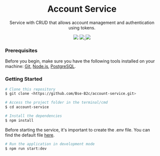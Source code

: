 <h1 style='text-align: center'>Account Service</h1>
<p style='text-align: center'>Service with CRUD that allows account management and authentication using tokens.</p>

<div style='text-align: center'>
<img src="https://img.shields.io/static/v1?label=version&message=v.1.0.0&style=plastic&color=7159c1"/>
<a href='https://github.com/Bse-B2c/account-service/blob/main/LICENSE'><img src="https://img.shields.io/static/v1?label=license&message=MPL 2.0&style=plastic&color=7159c1&"/>
</a>
<a href='https://nodejs.org/en/'><img src="https://img.shields.io/static/v1?label=Node version&message=^14.21.3&style=plastic&color=7159c1&logo=nodedotjs"/>
</a>
</div>

### Prerequisites

Before you begin, make sure you have the following tools installed on your machine:
[Git](https://git-scm.com), [Node.js](https://nodejs.org/en/), [PostgreSQL](https://www.postgresql.org/).

### Getting Started

```bash
# Clone this repository
$ git clone <https://github.com/Bse-B2c/account-service.git>

# Access the project folder in the terminal/cmd
$ cd account-service

# Install the dependencies
$ npm install
```

Before starting the service, it's important to create the .env file. You can find the default file [here](https://github.com/Bse-B2c/account-service/blob/main/.default.env).

```bash
# Run the application in development mode
$ npm run start:dev
```